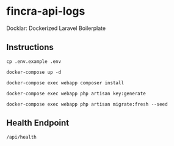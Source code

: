# fincra-api-logs

Docklar: Dockerized Laravel Boilerplate

## Instructions

```
cp .env.example .env

docker-compose up -d

docker-compose exec webapp composer install

docker-compose exec webapp php artisan key:generate

docker-compose exec webapp php artisan migrate:fresh --seed
```

## Health Endpoint
`/api/health`
